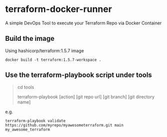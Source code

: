 # terraform-docker-runner
A simple DevOps Tool to execute your Terraform Repo via Docker Container

## Build the image

Using hashicorp/terraform:1.5.7 image

```
docker build -t terraform:1.5.7-workspace .
```

## Use the terraform-playbook script under tools

>cd tools
>
>terraform-playbook [action] [git repo url] [git branch] [git directory name]

e.g.
```
terraform-playbook validate https://github.com/myrepo/myawesometerraform.git main my_awesome_terraform
```
